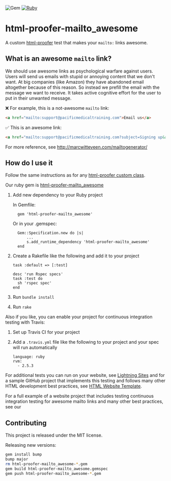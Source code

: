 ![Gem](https://img.shields.io/gem/v/html-proofer-mailto_awesome) [![Ruby](https://github.com/fulldecent/html-proofer-mailto_awesome/actions/workflows/ruby.yml/badge.svg)](https://github.com/fulldecent/html-proofer-mailto_awesome/actions/workflows/ruby.yml)

# html-proofer-mailto_awesome
A custom [html-proofer](https://github.com/gjtorikian/html-proofer) test that makes your `mailto:` links awesome.

## What is an awesome `mailto` link?

We should use awesome links as psychological warfare against users. Users will send us emails with stupid or annoying content that we don't want. At big companies (like Amazon) they have abandoned email altogether because of this reason. So instead we prefill the email with the message we want to receive. It takes active cognitive effort for the user to put in their unwanted message.

❌ For example, this is a not-awesome `mailto` link:

```html
<a href="mailto:support@pacificmedicaltraining.com">Email us</a>
```

✅ This is an awesome link:

```html
<a href="mailto:support@pacificmedicaltraining.com?subject=Signing up&amp;body=Hello,\nI'd like to sign up for your course, can you please send me more information.">Email us</a>
```

For more reference, see http://marcwitteveen.com/mailtogenerator/

## How do I use it

Follow the same instructions as for any [html-proofer custom class](https://github.com/gjtorikian/html-proofer/wiki/Extensions-(custom-classes)).

Our ruby gem is [html-proofer-mailto_awesome](https://rubygems.org/gems/html-proofer-mailto_awesome)

1. Add new dependency to your Ruby project
  
    In Gemfile:
        
         gem 'html-proofer-mailto_awesome'
    
    Or in your .gemspec: 

         Gem::Specification.new do |s|
             ...
             s.add_runtime_dependency 'html-proofer-mailto_awesome'
         end
    
2. Create a Rakefile like the following and add it to your project

       task :default => [:test]
       
       desc 'run Rspec specs'
       task :test do
         sh 'rspec spec'
       end
  
3. Run `bundle install`

4. Run `rake`

Also if you like, you can enable your project for continuous integration testing with Travis:

1. Set up Travis CI for your project

2. Add a `.travis.yml` file like the following to your project and your spec will run automatically

       language: ruby
       rvm:
         - 2.5.3       
For additional tests you can run on your website, see [Lightning Sites](https://github.com/fulldecent/lightning-sites) and for a sample GitHub project that implements this testing and follows many other HTML development best practices, see [HTML Website Template](https://github.com/fulldecent/html-website-template).

For a full example of a website project that includes testing  continuous integration testing for awesome mailto links and many other best practices, see our 
       
## Contributing

This project is released under the MIT license.

Releasing new versions:

```sh
gem install bump
bump major
rm html-proofer-mailto_awesome-*.gem
gem build html-proofer-mailto_awesome.gemspec
gem push html-proofer-mailto_awesome-*.gem
```
